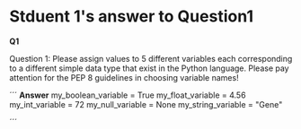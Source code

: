 # Stduent 1's answer to Question1

**Q1**

Question 1: Please assign values to 5 different variables each corresponding to a different simple
data type that exist in the Python language. Please pay attention for the PEP 8 guidelines in
choosing variable names!


´´´
**Answer**
my_boolean_variable = True
my_float_variable = 4.56
my_int_variable = 72
my_null_variable = None 
my_string_variable = "Gene"

´´´

